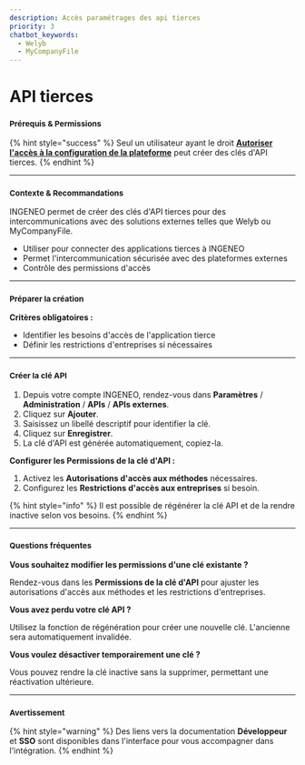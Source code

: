 ```yaml
---
description: Accès paramétrages des api tierces
priority: 3
chatbot_keywords:
  - Welyb
  - MyCompanyFile
---
```


# API tierces

### <sup>**Prérequis & Permissions**</sup>

{% hint style="success" %}
Seul un utilisateur ayant le droit [**Autoriser l'accès à la configuration de la plateforme**](detail-des-droits.md) peut créer des clés d'API tierces.
{% endhint %}

***

### <sup>**Contexte & Recommandations**</sup>

INGENEO permet de créer des clés d'API tierces pour des intercommunications avec des solutions externes telles que Welyb ou MyCompanyFile.

* Utiliser pour connecter des applications tierces à INGENEO
* Permet l'intercommunication sécurisée avec des plateformes externes
* Contrôle des permissions d'accès

***

### <sup>**Préparer la création**</sup>

**Critères obligatoires :**

* Identifier les besoins d'accès de l'application tierce
* Définir les restrictions d'entreprises si nécessaires

***

### <sup>**Créer la clé API**</sup>

1. Depuis votre compte INGENEO, rendez-vous dans **Paramètres** / **Administration** / **APIs** / **APIs externes**.
2. Cliquez sur **Ajouter**.
3. Saisissez un libellé descriptif pour identifier la clé.
4. Cliquez sur **Enregistrer**.
5. La clé d'API est générée automatiquement, copiez-la.

**Configurer les Permissions de la clé d'API :**

1. Activez les **Autorisations d'accès aux méthodes** nécessaires.
2. Configurez les **Restrictions d'accès aux entreprises** si besoin.

{% hint style="info" %}
Il est possible de régénérer la clé API et de la rendre inactive selon vos besoins.
{% endhint %}

***

### <sup>**Questions fréquentes**</sup>

**Vous souhaitez modifier les permissions d'une clé existante ?**

Rendez-vous dans les **Permissions de la clé d'API** pour ajuster les autorisations d'accès aux méthodes et les restrictions d'entreprises.

**Vous avez perdu votre clé API ?**

Utilisez la fonction de régénération pour créer une nouvelle clé. L'ancienne sera automatiquement invalidée.

**Vous voulez désactiver temporairement une clé ?**

Vous pouvez rendre la clé inactive sans la supprimer, permettant une réactivation ultérieure.

***

### <sup>**Avertissement**</sup>

{% hint style="warning" %}
Des liens vers la documentation **Développeur** et **SSO** sont disponibles dans l'interface pour vous accompagner dans l'intégration.
{% endhint %}
